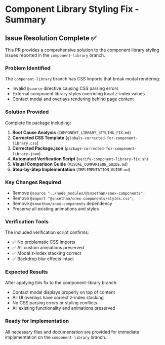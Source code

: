 # Component Library Styling Fix - Summary

## Issue Resolution Complete ✅

This PR provides a comprehensive solution to the component library styling issues reported in the `component-library` branch.

### Problem Identified
The `component-library` branch has CSS imports that break modal rendering:
- Invalid `@source` directive causing CSS parsing errors
- External component library styles overriding local z-index values
- Contact modal and overlays rendering behind page content

### Solution Provided
Complete fix package including:

1. **Root Cause Analysis** (`COMPONENT_LIBRARY_STYLING_FIX.md`)
2. **Corrected CSS Template** (`globals-corrected-for-component-library.css`)
3. **Corrected Package.json** (`package-corrected-for-component-library.json`)
4. **Automated Verification Script** (`verify-component-library-fix.sh`)
5. **Visual Comparison Guide** (`VISUAL_COMPARISON_GUIDE.md`)
6. **Step-by-Step Implementation** (`IMPLEMENTATION_GUIDE.md`)

### Key Changes Required
- Remove `@source "../node_modules/@snxethan/snex-components";`
- Remove `@import "@snxethan/snex-components/styles.css";`
- Remove `@snxethan/snex-components` dependency
- Preserve all existing animations and styles

### Verification Tools
The included verification script confirms:
- ✅ No problematic CSS imports
- ✅ All custom animations preserved  
- ✅ Modal z-index stacking correct
- ✅ Backdrop blur effects intact

### Expected Results
After applying this fix to the component-library branch:
- Contact modal displays properly on top of content
- All UI overlays have correct z-index stacking
- No CSS parsing errors or styling conflicts
- All existing functionality and animations preserved

### Ready for Implementation
All necessary files and documentation are provided for immediate implementation on the `component-library` branch.